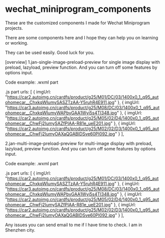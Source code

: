 # wechat_miniprogram_components
These are the customized components I made for Wechat Miniprogram projects.

There are some components here and I hope they can help you on learning or working.

They can be used easily. Good luck for you.



[overview]
1.jan-single-image-preload-preview
for single image display with preload, lazyload, preview function. And you can turn off some features by options input.

Code example: 
  .wxml part
  <janui-single-image-preload-preview src="{{itm}}" urls="{{urls}}" lazyload="{{defaultLazyload}}" margin="{{ urls.length==1? defaultMargin1 : defaultMargin2 }}"
  width="{{ urls.length==1? defaultWidthHeight1 : ( urls.length==2? defaultWidthHeight2 : '' ) }}"
  height="{{ urls.length==1? defaultWidthHeight1 : ( urls.length==2? defaultWidthHeight2 : '' ) }}" />

  .js part
  urls: [
  { imgUrl: "https://car2.autoimg.cn/cardfs/product/g25/M01/DC/03/1400x0_1_q95_autohomecar__ChxkqWIumySASZTzAA-Y5ruhR4E911.jpg" },
  { imgUrl: "https://car3.autoimg.cn/cardfs/product/g25/M08/DC/03/1400x0_1_q95_autohomecar__ChxkqWIumyWAPbyGAA1Wyj5s4TI348.jpg" },
  { imgUrl: "https://car2.autoimg.cn/cardfs/product/g25/M05/02/D4/1400x0_1_q95_autohomecar__ChwFj2IumySAZfPIAA-R81e_ueE201.jpg" },
  { imgUrl: "https://car2.autoimg.cn/cardfs/product/g25/M02/02/D3/1400x0_1_q95_autohomecar__ChwFj2IumyOAXaQGABIDSve60PI092.jpg" }
  ],



2.jan-multi-image-preload-preview
for multi-image display with preload, lazyload, preview function. And you can turn off some features by options input.

Code example: 
  .wxml part
  <jan-multi-image-preload-preview urls="{{ urls }}" />
  
  .js part
  urls: [
  { imgUrl: "https://car2.autoimg.cn/cardfs/product/g25/M01/DC/03/1400x0_1_q95_autohomecar__ChxkqWIumySASZTzAA-Y5ruhR4E911.jpg" },
  { imgUrl: "https://car3.autoimg.cn/cardfs/product/g25/M08/DC/03/1400x0_1_q95_autohomecar__ChxkqWIumyWAPbyGAA1Wyj5s4TI348.jpg" },
  { imgUrl: "https://car2.autoimg.cn/cardfs/product/g25/M05/02/D4/1400x0_1_q95_autohomecar__ChwFj2IumySAZfPIAA-R81e_ueE201.jpg" },
  { imgUrl: "https://car2.autoimg.cn/cardfs/product/g25/M02/02/D3/1400x0_1_q95_autohomecar__ChwFj2IumyOAXaQGABIDSve60PI092.jpg" }
  ],
  
 
 
Any issues you can send email to me if I have time to check. I am in Shenzhen city.
